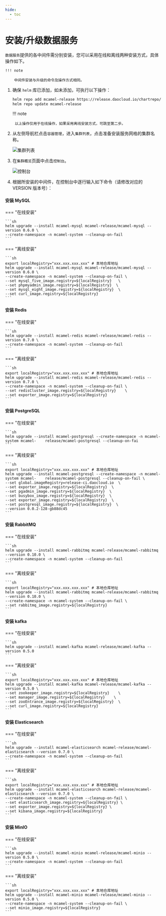 ```yaml
---
hide:
  - toc
---
```


# 安装/升级数据服务

`数据服务`提供的各中间件需分别安装，您可以采用在线和离线两种安装方式，具体操作如下。

    !!! note

        中间件安装与升级的命令及操作方式相同。

1. 确保 `helm` 库已添加，如未添加，可执行以下操作：

    ```sh
    helm repo add mcamel-release https://release.daocloud.io/chartrepo/mcamel
    helm repo update mcamel-release
    ```

    !!! note

        以上操作仅用于在线操作，如果采用离线安装方式，可跳至第二步。

2. 从左侧导航栏点击`容器管理`，进入`集群列表`，点击准备安装服务网格的集群名称。

    ![集群列表](images/login01.jpg)

3. 在`集群概览`页面中点击`控制台`。

    ![控制台](images/login02.jpg)

4. 根据所安装的中间件，在控制台中逐行输入如下命令（请修改对应的 VERSION 版本号）：

#### 安装 MySQL

=== "在线安装"

    ```sh
    helm upgrade --install mcamel-mysql mcamel-release/mcamel-mysql --version 0.6.0 \
    --create-namespace -n mcamel-system --cleanup-on-fail
    ```

=== "离线安装"

    ```sh
    export localRegistry="xxx.xxx.xxx.xxx" # 本地仓库地址
    helm upgrade --install mcamel-mysql mcamel-release/mcamel-mysql --version 0.6.0 \
    --create-namespace -n mcamel-system --cleanup-on-fail \
    --set mysql_five_image.registry=${localRegistry}   \
    --set phpmyadmin_image.registry=${localRegistry}  \
    --set mysql_eight_image.registry=${localRegistry}  \
    --set curl_image.registry=${localRegistry}
    ```

#### 安装 Redis

=== "在线安装"

    ```sh
    helm upgrade --install mcamel-redis mcamel-release/mcamel-redis --version 0.7.0 \
    --create-namespace -n mcamel-system --cleanup-on-fail
    ```

=== "离线安装"

    ```sh
    export localRegistry="xxx.xxx.xxx.xxx" # 本地仓库地址
    helm upgrade --install mcamel-redis mcamel-release/mcamel-redis --version 0.7.0 \
    --create-namespace -n mcamel-system --cleanup-on-fail \
    --set redisCluster_image.registry=${localRegistry}    \
    --set exporter_image.registry=${localRegistry}
    ```

#### 安装 PostgreSQL

=== "在线安装"

    ```sh
    helm upgrade --install mcamel-postgresql --create-namespace -n mcamel-system mcamel-	release/mcamel-postgresql --cleanup-on-fai
    ```

=== "离线安装"

    ```sh
    export localRegistry="xxx.xxx.xxx.xxx" # 本地仓库地址
    helm upgrade --install mcamel-postgresql --create-namespace -n mcamel-system mcamel-	release/mcamel-postgresql --cleanup-on-fail \
    --set global.imageRegistry=release-ci.daocloud.io  \
    --set exporter_image.registry=${localRegistry}  \
    --set pgadmin_image.registry=${localRegistry}  \
    --set busybox_image.registry=${localRegistry}  \
    --set exporter_image.registry=${localRegistry}  \
    --set postgresql_image.registry=${localRegistry}  \
    --version 0.0.2-128-gb88dc45
    ```

#### 安装 RabbitMQ

=== "在线安装"

    ```sh
    helm upgrade --install mcamel-rabbitmq mcamel-release/mcamel-rabbitmq --version 0.10.0 \
    --create-namespace -n mcamel-system --cleanup-on-fail
    ```

=== "离线安装"

    ```sh
    export localRegistry="xxx.xxx.xxx.xxx" # 本地仓库地址
    helm upgrade --install mcamel-rabbitmq mcamel-release/mcamel-rabbitmq --version 0.10.0 \
    --create-namespace -n mcamel-system --cleanup-on-fail \
    --set rabbitmq_image.registry=${localRegistry}
    ```

#### 安装 kafka

=== "在线安装"

    ```sh
    helm upgrade --install mcamel-kafka mcamel-release/mcamel-kafka --version 0.5.0
    ```

=== "离线安装"

    ```sh
    export localRegistry="xxx.xxx.xxx.xxx" # 本地仓库地址
    helm upgrade --install mcamel-kafka mcamel-release/mcamel-kafka --version 0.5.0 \
    --set zookeeper_image.registry=${localRegistry}    \
    --set manager_image.registry=${localRegistry}    \
    --set zooEntrance_image.registry=${localRegistry}  \
    --set curl_image.registry=${localRegistry}
    ```

#### 安装 Elasticsearch

=== "在线安装"

    ```sh
    helm upgrade --install mcamel-elasticsearch mcamel-release/mcamel-elasticsearch --version 0.7.0 \
    --create-namespace -n mcamel-system --cleanup-on-fail
    ```

=== "离线安装"

    ```sh
    export localRegistry="xxx.xxx.xxx.xxx" # 本地仓库地址
    helm upgrade --install mcamel-elasticsearch mcamel-release/mcamel-elasticsearch --version 0.7.0 \
    --create-namespace -n mcamel-system --cleanup-on-fail \
    --set elasticsearch_image.registry=${localRegistry} \
    --set exporter_image.registry=${localRegistry} \
    --set kibana_image.registry=${localRegistry}
    ```

#### 安装 MinIO

=== "在线安装"

    ```sh
    helm upgrade --install mcamel-minio mcamel-release/mcamel-minio --version 0.5.0 \
    --create-namespace -n mcamel-system --cleanup-on-fail
    ```

=== "离线安装"

    ```sh
    export localRegistry="xxx.xxx.xxx.xxx" # 本地仓库地址
    helm upgrade --install mcamel-minio mcamel-release/mcamel-minio --version 0.5.0 \
    --create-namespace -n mcamel-system --cleanup-on-fail \
    --set minio_image.registry=${localRegistry}
    ```

